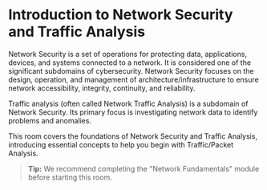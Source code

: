 # Introduction to Network Security and Traffic Analysis

Network Security is a set of operations for protecting data, applications, devices, and systems connected to a network. It is considered one of the significant subdomains of cybersecurity. Network Security focuses on the design, operation, and management of architecture/infrastructure to ensure network accessibility, integrity, continuity, and reliability.

Traffic analysis (often called Network Traffic Analysis) is a subdomain of Network Security. Its primary focus is investigating network data to identify problems and anomalies.

This room covers the foundations of Network Security and Traffic Analysis, introducing essential concepts to help you begin with Traffic/Packet Analysis.

> **Tip:** We recommend completing the "Network Fundamentals" module before starting this room.